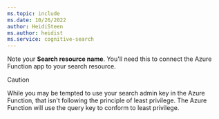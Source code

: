 ```yaml
---
ms.topic: include
ms.date: 10/26/2022
author: HeidiSteen
ms.author: heidist
ms.service: cognitive-search
---
```

Note your **Search resource name**. You'll need this to connect the Azure Function app to your search resource. 

> [!CAUTION]
> While you may be tempted to use your search admin key in the Azure Function, that isn't following the principle of least privilege. The Azure Function will use the query key to conform to least privilege. 